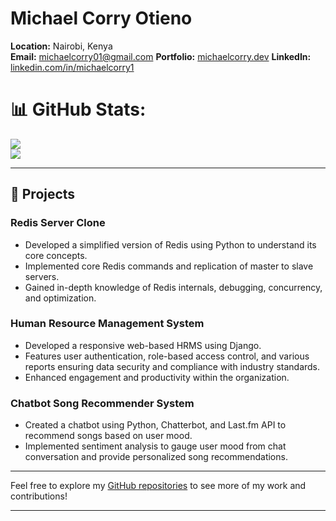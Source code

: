 # Michael Corry Otieno

**Location:** Nairobi, Kenya  
**Email:** [michaelcorry01@gmail.com](mailto:michaelcorry01@gmail.com)
**Portfolio:** [michaelcorry.dev](https://michaelcorry.dev)
**LinkedIn:** [linkedin.com/in/michaelcorry1](https://www.linkedin.com/in/michaelcorry1/)

# 📊 GitHub Stats:
![](https://github-readme-streak-stats.herokuapp.com/?user=corryjnr&theme=dark&hide_border=false)<br/>
![](https://github-readme-stats.vercel.app/api/top-langs/?username=corryjnr&theme=dark&hide_border=false&include_all_commits=false&count_private=false&layout=compact)

---

## 🚀 Projects

### Redis Server Clone
- Developed a simplified version of Redis using Python to understand its core concepts.
- Implemented core Redis commands and replication of master to slave servers.
- Gained in-depth knowledge of Redis internals, debugging, concurrency, and optimization.

### Human Resource Management System
- Developed a responsive web-based HRMS using Django.
- Features user authentication, role-based access control, and various reports ensuring data security and compliance with industry standards.
- Enhanced engagement and productivity within the organization.

### Chatbot Song Recommender System
- Created a chatbot using Python, Chatterbot, and Last.fm API to recommend songs based on user mood.
- Implemented sentiment analysis to gauge user mood from chat conversation and provide personalized song recommendations.

---

Feel free to explore my [GitHub repositories](https://github.com/corryjnr) to see more of my work and contributions!

---
